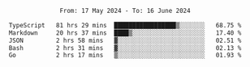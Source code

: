 <div align="center">
<p style="text-align: center;">
<!--START_SECTION:waka-->

```txt
From: 17 May 2024 - To: 16 June 2024

TypeScript   81 hrs 29 mins  █████████████████▒░░░░░░░   68.75 %
Markdown     20 hrs 37 mins  ████▒░░░░░░░░░░░░░░░░░░░░   17.40 %
JSON         2 hrs 58 mins   ▓░░░░░░░░░░░░░░░░░░░░░░░░   02.51 %
Bash         2 hrs 31 mins   ▓░░░░░░░░░░░░░░░░░░░░░░░░   02.13 %
Go           2 hrs 17 mins   ▒░░░░░░░░░░░░░░░░░░░░░░░░   01.93 %
```

<!--END_SECTION:waka-->
</p>
</div>
